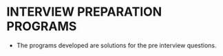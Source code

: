 INTERVIEW PREPARATION PROGRAMS
==============================

+   The programs developed are solutions for the pre interview questions. 
